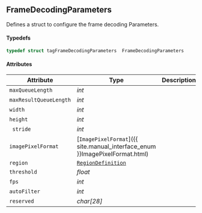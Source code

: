 ## FrameDecodingParameters
Defines a struct to configure the frame decoding Parameters.  

#### Typedefs

```cpp
typedef struct tagFrameDecodingParameters  FrameDecodingParameters
```  

#### Attributes
  
| Attribute | Type | Description |
|---------- | ---- | ----------- |
| `maxQueueLength` | *int* |  |
| `maxResultQueueLength` | *int* |  |
| `width` | *int* |  |
| `height` | *int* |  |
| `	stride` | *int* |  |
| `imagePixelFormat` | [`ImagePixelFormat`]({{ site.manual_interface_enum }}ImagePixelFormat.html) |  |
| `region` | [`RegionDefinition`](RegionDefinition.md) |  |
| `threshold` | *float* |  |
| `fps` | *int* |  |
| `autoFilter` | *int* |  |
| `reserved` | *char\[28\]* |  |

